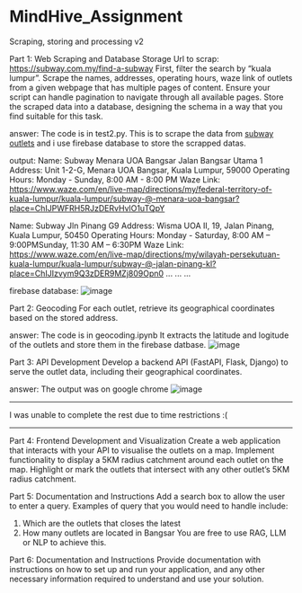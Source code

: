 # MindHive_Assignment

Scraping, storing and processing v2


Part 1: Web Scraping and Database Storage
Url to scrap: https://subway.com.my/find-a-subway
First, filter the search by “kuala lumpur”. Scrape the names, addresses, operating hours, waze link of
outlets from a given webpage that has multiple pages of content. Ensure your script can handle
pagination to navigate through all available pages.
Store the scraped data into a database, designing the schema in a way that you find suitable for this
task.

answer:
The code is in test2.py. This is to scrape the data from [subway outlets](https://subway.com.my/find-a-subway) and i use firebase database to store the scrapped datas.

output:
Name: Subway Menara UOA Bangsar  Jalan Bangsar Utama 1
Address: Unit 1-2-G, Menara UOA Bangsar, Kuala Lumpur, 59000
Operating Hours: Monday - Sunday, 8:00 AM - 8:00 PM
Waze Link: https://www.waze.com/en/live-map/directions/my/federal-territory-of-kuala-lumpur/kuala-lumpur/subway-@-menara-uoa-bangsar?place=ChIJPWFRH5RJzDERvHvlO1uTQpY

Name: Subway Jln Pinang  G9
Address: Wisma UOA II, 19, Jalan Pinang, Kuala Lumpur, 50450
Operating Hours: Monday - Saturday, 8:00 AM – 9:00PMSunday, 11:30 AM – 6:30PM
Waze Link: https://www.waze.com/en/live-map/directions/my/wilayah-persekutuan-kuala-lumpur/kuala-lumpur/subway-@-jalan-pinang-kl?place=ChIJIzvym9Q3zDER9MZj809Opn0
...
...
...

firebase database:
![image](https://github.com/izzatmars/MindHive_Assignment/assets/76147148/31b834b6-6a0a-48f0-be02-ec85370ad2f8)


Part 2: Geocoding
For each outlet, retrieve its geographical coordinates based on the stored address.


answer:
The code is in geocoding.ipynb
It extracts the latitude and logitude of the outlets and store them in the firebase datbase.
![image](https://github.com/izzatmars/MindHive_Assignment/assets/76147148/740e9b1e-6004-48b5-99d3-adb73005fc69)



Part 3: API Development
Develop a backend API (FastAPI, Flask, Django) to serve the outlet data, including their geographical
coordinates.


answer:
The output was on google chrome 
![image](https://github.com/izzatmars/MindHive_Assignment/assets/76147148/c9b1fb52-54ed-4d30-9c41-9fbb9ad0bcd3)

_____________________________________________________________________________________________________________________________________________________________________________________________________________________
I was unable to complete the rest due to time restrictions :( 
_____________________________________________________________________________________________________________________________________________________________________________________________________________________

Part 4: Frontend Development and Visualization
Create a web application that interacts with your API to visualise the outlets on a map.
Implement functionality to display a 5KM radius catchment around each outlet on the map.
Highlight or mark the outlets that intersect with any other outlet’s 5KM radius catchment.


Part 5: Documentation and Instructions
Add a search box to allow the user to enter a query. Examples of query that you would need to handle
include:
1. Which are the outlets that closes the latest
2. How many outlets are located in Bangsar
You are free to use RAG, LLM or NLP to achieve this.


Part 6: Documentation and Instructions
Provide documentation with instructions on how to set up and run your application, and any other
necessary information required to understand and use your solution.
